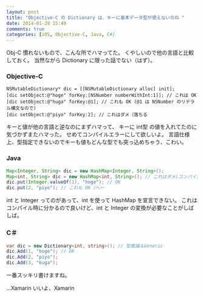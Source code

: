 ```yaml
---
layout: post
title: "Objective-C の Dictionary は、キーに基本データ型が使えないのね "
date: 2014-01-28 15:49
comments: true
categories: [iOS, Objective-C, Java, C#]
---
```


Obj-C 慣れないもので、こんな所でハマってた。
くやしいので他の言語と比較しておく。
当然ながら Dictionary に限った話でない（はず）。
<!--more-->
### Objective-C

```obj-c Objective-C
NSMutableDictionary* dic = [[NSMutableDictionary alloc] init];
[dic setObject:@"hoge" forKey:[NSNumber numberWithInt:1]]; // これは OK
[dic setObject:@"huga" forKey:@1]; // これも OK (@1 は NSNumber のリテラル構文なので)
[dic setObject:@"piyo" forKey:2]; // これはダメ（落ちる
```

キーと値が他の言語と逆なのにまずハマって、
キーに int型 の値を入れてたのに気づかずまたハマった。
せめてコンパイルエラーにして欲しいよ。
言語仕様上、型指定できないのでキーも値もどんな型でも突っ込めちゃう、こわい。

### Java

```java Java
Map<Integer, String> dic = new HashMap<Integer, String>();
Map<int, String> dic = new HashMap<int, String>(); // これはダメ(コンパイルできない)
dic.put(Integer.valueOf(1), "hoge"); // OK
dic.put(2, "piyo"); // これも OK（へー
```

int と Integer ってのがあって、int を使って HashMap を宣言できない。
これはコンパイル時に分かるので良いけど、int と Integer の変換が必要なことがしばしば。

### C＃

```csharp C#
var dic = new Dictionary<int, string>(); // 型推論＆Generic
dic.Add(1, "hoge"); // OK
dic.Add(2, "piyo"); 
dic.Add(3, "huga"); 
```

一番スッキリ書けますね。
　
　
　


…Xamarin いいよ、Xamarin